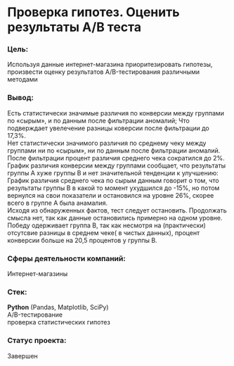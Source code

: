 # Проверка гипотез. Оценить результаты A/B теста
### Цель:
Используя данные интернет-магазина приоритезировать гипотезы, произвести оценку результатов A/B-тестирования различными методами
### Вывод:
Есть статистически значимые различия по конверсии между группами по «сырым», и по данным после фильтрации аномалий; Что подверждает увелечение разницы коверсии после фильтрации до 17,3%.\
Нет статистически значимого различия по среднему чеку между группами ни по «сырым», ни по данным после фильтрации аномалий. После фильтрации процент различия среднего чека сократился до 2%.\
График различия конверсии между группами сообщает, что результаты группы А хуже группы В и нет значительной тенденции к улучшению:\
График различия среднего чека по сырым данным говорит о том, что результаты группы B в какой то момент ухудшился до -15%, но потом вернулся на свои показатели и остановился на уровне 26%, скорее всего в группе А была анамалия.\
Исходя из обнаруженных фактов, тест следует остановить. Продолжать смысла нет, так как данные остановились примерно на одном уровне. Победу одерживает группа В, так как несмотря на (практически) отсутсвие разницы в среднем чеке( в чистых данных), процент конверсии больше на 20,5 процентов у группы В.

### Сферы деятельности компаний:
Интернет-магазины

### Стек:
**Python** (Pandas, Matplotlib, SciPy)\
A/B-тестирование\
проверка статистических гипотез


### Статус проекта:
Завершен 





